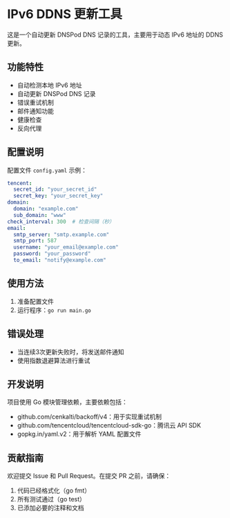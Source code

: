 # IPv6 DDNS 更新工具

这是一个自动更新 DNSPod DNS 记录的工具，主要用于动态 IPv6 地址的 DDNS 更新。

## 功能特性

- 自动检测本地 IPv6 地址
- 自动更新 DNSPod DNS 记录
- 错误重试机制
- 邮件通知功能
- 健康检查
- 反向代理

## 配置说明

配置文件 `config.yaml` 示例：

```yaml
tencent:
  secret_id: "your_secret_id"
  secret_key: "your_secret_key"
domain:
  domain: "example.com"
  sub_domain: "www"
check_interval: 300  # 检查间隔（秒）
email:
  smtp_server: "smtp.example.com"
  smtp_port: 587
  username: "your_email@example.com"
  password: "your_password"
  to_email: "notify@example.com"
```

## 使用方法

1. 准备配置文件
2. 运行程序：`go run main.go`

## 错误处理

- 当连续3次更新失败时，将发送邮件通知
- 使用指数退避算法进行重试

## 开发说明

项目使用 Go 模块管理依赖，主要依赖包括：

- github.com/cenkalti/backoff/v4：用于实现重试机制
- github.com/tencentcloud/tencentcloud-sdk-go：腾讯云 API SDK
- gopkg.in/yaml.v2：用于解析 YAML 配置文件

## 贡献指南

欢迎提交 Issue 和 Pull Request。在提交 PR 之前，请确保：

1. 代码已经格式化（go fmt）
2. 所有测试通过（go test）
3. 已添加必要的注释和文档
